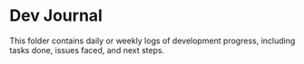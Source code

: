 # Dev Journal

This folder contains daily or weekly logs of development progress, including tasks done, issues faced, and next steps.
